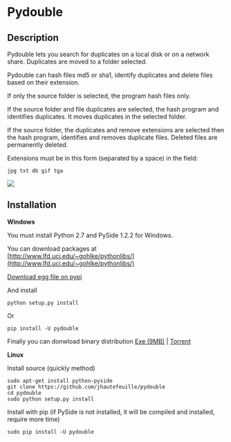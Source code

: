 Pydouble
========

Description
-----------

Pydouble lets you search for duplicates on a local disk or on a network share. Duplicates are moved to a folder selected.

Pydouble can hash files md5 or sha1, identify duplicates and delete files based on their extension.

If only the source folder is selected, the program hash files only.

If the source folder and file duplicates are selected, the hash program and identifies duplicates. It moves duplicates in the selected folder.

If the source folder, the duplicates and remove extensions are selected then the hash program, identifies and removes duplicate files. Deleted files are permanently deleted.

Extensions must be in this form (separated by a space) in the field:

	jpg txt db gif tga

![](screenshot.png)

Installation
------------

**Windows**

You must install Python 2.7 and PySide 1.2.2 for Windows.

You can download packages at [http://www.lfd.uci.edu/~gohlke/pythonlibs/](http://www.lfd.uci.edu/~gohlke/pythonlibs/)

[Download egg file on pypi](https://pypi.python.org/pypi/pydouble)

And install

	python setup.py install

Or

	pip install -U pydouble

Finally you can donwload binary distribution [Exe (9MB)](http://shoota.org/pydouble/pydouble-1.3.zip) | [Torrent](http://shoota.org/pydouble/pydouble-1.3.zip.torrent)

**Linux**

Install source (quickly method)
	
	sudo apt-get install python-pyside
	git clone https://github.com/jhautefeuille/pydouble
	cd pydouble
	sudo python setup.py install

Install with pip (if PySide is not installed, it will be compiled and installed, require more time)

	sudo pip install -U pydouble



